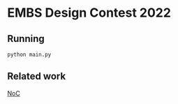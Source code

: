 # EMBS Design Contest 2022

## Running

```sh
python main.py
```

## Related work

[NoC](https://github.com/arbaranwal/noc)